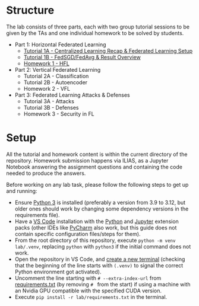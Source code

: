 # Structure

The lab consists of three parts, each with two group tutorial sessions to be given by the TAs and one individual homework to be solved by students.

- Part 1: Horizontal Federated Learning
    - [Tutorial 1A - Centralized Learning Recap & Federated Learning Setup](lab-hfl.ipynb)
    - [Tutorial 1B - FedSGD/FedAvg & Result Overview](lab-hfl.ipynb)
    - [Homework 1 - HFL](hw-hfl.ipynb)
- Part 2: Vertical Federated Learning
    - Tutorial 2A - Classification
    - Tutorial 2B - Autoencoder
    - Homework 2 - VFL
- Part 3: Federated Learning Attacks & Defenses
    - Tutorial 3A - Attacks
    - Tutorial 3B - Defenses
    - Homework 3 - Security in FL

# Setup

All the tutorial and homework content is within the current directory of the repository. Homework submission happens via ILIAS, as a Jupyter Notebook answering the assignment questions and containing the code needed to produce the answers.

Before working on any lab task, please follow the following steps to get up and running:
- Ensure [Python 3](https://www.python.org/downloads/) is installed (preferably a version from 3.9 to 3.12, but older ones should work by changing some dependency versions in the requirements file).
- Have a [VS Code](https://code.visualstudio.com/Download) installation with the [Python](https://marketplace.visualstudio.com/items?itemName=ms-python.python) and [Jupyter](https://marketplace.visualstudio.com/items?itemName=ms-toolsai.jupyter) extension packs (other IDEs like [PyCharm](https://www.jetbrains.com/pycharm/download/) also work, but this guide does not contain specific configuration files/steps for them).
- From the root directory of this repository, execute `python -m venv lab/.venv`, replacing `python` with `python3` if the initial command does not work.
- Open the repository in VS Code, and [create a new terminal](https://code.visualstudio.com/docs/terminal/basics) (checking that the beginning of the line starts with `(.venv)` to signal the correct Python environment got activated).
- Uncomment the line starting with `# --extra-index-url` from [requirements.txt](requirements.txt) (by removing `# ` from the start) if using a machine with an Nvidia GPU compatible with the specified CUDA version.
- Execute `pip install -r lab/requirements.txt` in the terminal.
